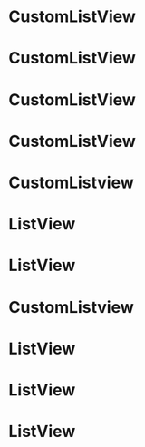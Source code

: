 # CustomListView
# CustomListView
# CustomListView
# CustomListView
# CustomListview
# ListView
# ListView
# CustomListview
# ListView
# ListView
# ListView
